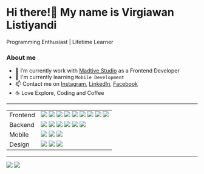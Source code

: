 # Hi there!👋 My name is Virgiawan Listiyandi

Programming Enthusiast | Lifetime Learner

### About me

- 🚀 I’m currently work with <a href="https://www.madtive.com">Madtive Studio</a> as a Frontend Developer
- 🌱 I'm currently learning `Mobile Development`
- 📫 Contact me on <a href="https://www.instagram.com/virgiawan.ly">Instagram</a>, <a href="https://www.linkedin.com/in/virgiawanly/">LinkedIn</a>, <a href="https://www.facebook.com/virgiawanly">Facebook</a>
- ☕ Love Explore, Coding and Coffee

<hr>

<table>
  <tr>
    <td>Frontend</td>
    <td>
      <img src="https://img.shields.io/badge/JavaScript-F7DF1E?style=flat&logo=javascript&logoColor=black">
      <img src="https://img.shields.io/badge/TypeScript-007ACC?style=flat&logo=typescript&logoColor=white">
      <img src="https://img.shields.io/badge/React-20232A?style=flat&logo=react&logoColor=61DAFB">
      <img src="https://img.shields.io/badge/Vue-43853D.svg?style=flat&logo=vuedotjs&logoColor=white">
      <img src="https://img.shields.io/badge/Vite-646CFF.svg?style=flat&logo=Vite&logoColor=white">
      <img src="https://img.shields.io/badge/Astro-E34F26?style=flat&logo=astro&logoColor=white">
      <img src="https://img.shields.io/badge/jQuery-0769AD?style=flat&logo=jquery&logoColor=white">
      <img src="https://img.shields.io/badge/Bootstrap-563D7C?style=flat&logo=bootstrap&logoColor=white">
      <img src="https://img.shields.io/badge/Tailwind_CSS-38B2AC?style=flat&logo=tailwind-css&logoColor=white">
    </td>
  </tr>
  <tr>
    <td>Backend</td>
    <td>
      <img src="https://img.shields.io/badge/PHP-777BB4?style=flat&logo=php&logoColor=white">
      <img src="https://img.shields.io/badge/Laravel-FF2D20?style=flat&logo=laravel&logoColor=white">
      <img src="https://img.shields.io/badge/Express.js-121011?style=flat&logo=Express&logoColor=white">
      <img src="https://img.shields.io/badge/Nest.js-D9224C?style=flat&logo=nestjs&logoColor=white">
      <img src="https://img.shields.io/badge/MySQL-00ADD8?style=flat&logo=mysql&logoColor=white">
      <img src="https://img.shields.io/badge/MongoDB-4EA94B?style=flat&logo=mongodb&logoColor=white">
    </td>
  </tr>
  <tr>
    <td>Mobile</td>
    <td>
      <img src="https://img.shields.io/badge/Flutter-02569B?style=flat&logo=flutter&logoColor=white">
      <img src="https://img.shields.io/badge/React_Native-0095D5?style=flat&logo=react&logoColor=white">
      <img src="https://img.shields.io/badge/Kotlin-663399?&style=flat&logo=kotlin&logoColor=white">
    </td>
  </tr>
  <tr>
    <td>Design</td>
    <td>
      <img src="https://img.shields.io/badge/Figma-F24E1E?style=flat&logo=figma&logoColor=white">
      <img src="https://img.shields.io/badge/Photoshop-31A8FF?style=flat&logo=Adobe%20Photoshop&logoColor=black">
      <img src="https://img.shields.io/badge/Illustrator-FF9A00?style=flat&logo=adobe%20illustrator&logoColor=white">
    </td>
  </tr>
</table>

<hr>

<img src="https://github-readme-stats.vercel.app/api/top-langs/?username=virgiawanly&layout=compact&theme=radical">

<img src="https://github-readme-stats.vercel.app/api/wakatime?username=virgiawanly&theme=radical">
